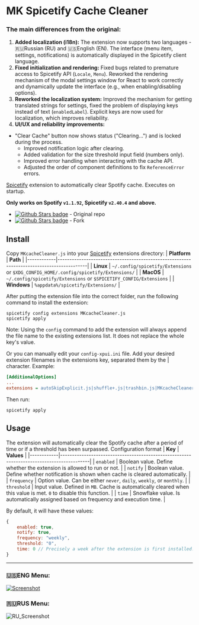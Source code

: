 # MK Spicetify Cache Cleaner

### The main differences from the original:

1.  **Added localization (i18n):** The extension now supports two languages - 🇷🇺Russian (RU) and 🇺🇸English (EN). The interface (menu item, settings, notifications) is automatically displayed in the Spicetify client language.
2.  **Fixed initialization and rendering:** Fixed bugs related to premature access to Spicetify API (`Locale`, `Menu`). Reworked the rendering mechanism of the modal settings window for React to work correctly and dynamically update the interface (e.g., when enabling/disabling options).
3.  **Reworked the localization system:** Improved the mechanism for getting translated strings for settings, fixed the problem of displaying keys instead of text (`enabledLabel`). Explicit keys are now used for localization, which improves reliability.
4.  **UI/UX and reliability improvements:**
 * "Clear Cache" button now shows status ("Clearing...") and is locked during the process.
    * Improved notification logic after clearing.
    * Added validation for the size threshold input field (numbers only).
    * Improved error handling when interacting with the cache API.
    * Adjusted the order of component definitions to fix `ReferenceError` errors.

[Spicetify](https://github.com/spicetify/spicetify-cli) extension to automatically clear Spotify cache.
Executes on startup.

**Only works on Spotify `v1.1.92`, Spicetify `v2.40.4` and above.**

- [![Github Stars badge](https://img.shields.io/github/stars/kyrie25/Spicetify-Cache-Cleaner?logo=github&style=social)](https://github.com/kyrie25/Spicetify-Cache-Cleaner) - Original repo
- [![Github Stars badge](https://img.shields.io/github/stars/MKultra6969/Spicetify-Cache-Cleaner?logo=github&style=social)](https://github.com/MKultra6969/Spicetify-Cache-Cleaner) - Fork

## Install

Copy `MKcacheCleaner.js` into your [Spicetify](https://github.com/spicetify/spicetify-cli) extensions directory:
| **Platform** | **Path** |
|------------|------------------------------------------------------------------------------------------|
| **Linux** | `~/.config/spicetify/Extensions` or `$XDG_CONFIG_HOME/.config/spicetify/Extensions/` |
| **MacOS** | `~/.config/spicetify/Extensions` or `$SPICETIFY_CONFIG/Extensions` |
| **Windows** | `%appdata%/spicetify/Extensions/` |

After putting the extension file into the correct folder, run the following command to install the extension:

```
spicetify config extensions MKcacheCleaner.js
spicetify apply
```

Note: Using the `config` command to add the extension will always append the file name to the existing extensions list. It does not replace the whole key's value.

Or you can manually edit your `config-xpui.ini` file. Add your desired extension filenames in the extensions key, separated them by the | character.
Example:

```ini
[AdditionalOptions]
...
extensions = autoSkipExplicit.js|shuffle+.js|trashbin.js|MKcacheCleaner.js
```

Then run:

```
spicetify apply
```

## Usage

The extension will automatically clear the Spotify cache after a period of time or if a threshold has been surpassed.
Configuration format
| **Key** | **Values** |
|------------|------------------------------------------------------------------------------------------|
| `enabled` | Boolean value. Define whether the extension is allowed to run or not. |
| `notify` | Boolean value. Define whether notification is shown when cache is cleared automatically. |
| `frequency` | Option value. Can be either `never`, `daily`, `weekly`, or `monthly`. |
| `threshold` | Input value. Defined in `MB`. Cache is automatically cleared when this value is met. `0` to disable this function. |
| `time` | Snowflake value. Is automatically assigned based on frequency and execution time. |

By default, it will have these values:

```js
{
    enabled: true,
    notify: true,
    frequency: "weekly",
    threshold: "0",
    time: 0 // Precisely a week after the extension is first installed.
}
```
-------
### **🇺🇸ENG Menu:**
[![Screenshot](screenshot.png)](https://raw.githubusercontent.com/kyrie25/Spicetify-Cache-Cleaner/main/screenshot.png)
### **🇷🇺RUS Menu:**
![RU_Screenshot](https://github.com/user-attachments/assets/05378cb7-7715-48fc-8266-8b51e0d18267)

